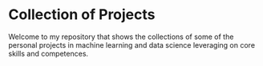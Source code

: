 # Collection of Projects
Welcome to my repository that shows the collections of some of the personal projects in machine learning and data science leveraging on core skills and competences.
